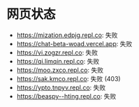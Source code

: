 # 网页状态
- https://mization.edpjg.repl.co: 失败
- https://chat-beta-woad.vercel.app: 失败
- https://vi.zogzr.repl.co: 失败
- https://qi.limqin.repl.co: 失败
- https://moo.zxco.repl.co: 失败
- https://sak.kmco.repl.co: 失败 (403)
- https://ypto.tnpyv.repl.co: 失败
- https://beaspy--hting.repl.co: 失败
